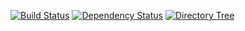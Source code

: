[![Build Status](https://travis-ci.org/ELC/Training-Python.svg?branch=master)](https://travis-ci.org/ELC/Training-Python)
[![Dependency Status](https://gemnasium.com/badges/github.com/ELC/Training-Python.svg)](https://gemnasium.com/github.com/ELC/Training-Python)
[![Directory Tree](https://img.shields.io/badge/dic--tree-online-brightgreen.svg)](http://veniversum.me/git-visualizer/?owner=ELC&repo=Training-Python)
